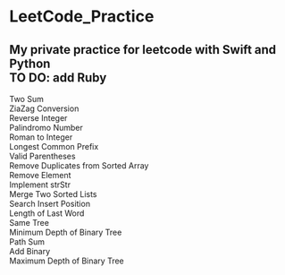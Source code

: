 # LeetCode_Practice
My private practice for leetcode with Swift and Python</br>
TO DO: add Ruby
---
Two Sum</br>
ZiaZag Conversion</br>
Reverse Integer</br>
Palindromo Number</br>
Roman to Integer</br>
Longest Common Prefix</br>
Valid Parentheses</br>
Remove Duplicates from Sorted Array</br>
Remove Element</br>
Implement strStr</br>
Merge Two Sorted Lists</br>
Search Insert Position</br>
Length of Last Word</br>
Same Tree</br>
Minimum Depth of Binary Tree</br>
Path Sum</br>
Add Binary</br>
Maximum Depth of Binary Tree</br>
